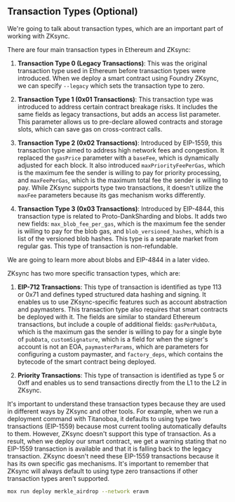 ## Transaction Types (Optional)

We're going to talk about transaction types, which are an important part of working with ZKsync.

There are four main transaction types in Ethereum and ZKsync:

1. **Transaction Type 0 (Legacy Transactions)**: This was the original transaction type used in Ethereum before transaction types were introduced. When we deploy a smart contract using Foundry ZKsync, we can specify `--legacy` which sets the transaction type to zero.

2. **Transaction Type 1 (0x01 Transactions)**: This transaction type was introduced to address certain contract breakage risks. It includes the same fields as legacy transactions, but adds an access list parameter. This parameter allows us to pre-declare allowed contracts and storage slots, which can save gas on cross-contract calls.

3. **Transaction Type 2 (0x02 Transactions)**: Introduced by EIP-1559, this transaction type aimed to address high network fees and congestion. It replaced the `gasPrice` parameter with a `baseFee`, which is dynamically adjusted for each block. It also introduced `maxPriorityFeePerGas`, which is the maximum fee the sender is willing to pay for priority processing, and `maxFeePerGas`, which is the maximum total fee the sender is willing to pay. While ZKsync supports type two transactions, it doesn't utilize the `maxFee` parameters because its gas mechanism works differently.

4. **Transaction Type 3 (0x03 Transactions)**: Introduced by EIP-4844, this transaction type is related to Proto-DankSharding and blobs. It adds two new fields: `max_blob_fee_per_gas`, which is the maximum fee the sender is willing to pay for the blob gas, and `blob_versioned_hashes`, which is a list of the versioned blob hashes. This type is a separate market from regular gas. This type of transaction is non-refundable.

We are going to learn more about blobs and EIP-4844 in a later video.

ZKsync has two more specific transaction types, which are:

1. **EIP-712 Transactions**: This type of transaction is identified as type 113 or 0x71 and defines typed structured data hashing and signing. It enables us to use ZKsync-specific features such as account abstraction and paymasters. This transaction type also requires that smart contracts be deployed with it. The fields are similar to standard Ethereum transactions, but include a couple of additional fields: `gasPerPubData`, which is the maximum gas the sender is willing to pay for a single byte of `pubData`, `customSignature`, which is a field for when the signer's account is not an EOA, `paymasterParams`, which are parameters for configuring a custom paymaster, and `factory_deps`, which contains the bytecode of the smart contract being deployed.

2. **Priority Transactions**: This type of transaction is identified as type 5 or 0xff and enables us to send transactions directly from the L1 to the L2 in ZKsync.

It's important to understand these transaction types because they are used in different ways by ZKsync and other tools. For example, when we run a deployment command with Titanoboa, it defaults to using type two transactions (EIP-1559) because most current tooling automatically defaults to them. However, ZKsync doesn't support this type of transaction. As a result, when we deploy our smart contract, we get a warning stating that no EIP-1559 transaction is available and that it is falling back to the legacy transaction. ZKsync doesn't need these EIP-1559 transactions because it has its own specific gas mechanisms. It's important to remember that ZKsync will always default to using type zero transactions if other transaction types aren't supported.

```bash
mox run deploy merkle_airdrop --network eravm
```
